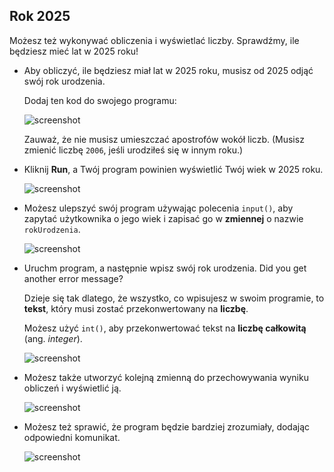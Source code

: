 ## Rok 2025

Możesz też wykonywać obliczenia i wyświetlać liczby. Sprawdźmy, ile będziesz mieć lat w 2025 roku!

+ Aby obliczyć, ile będziesz miał lat w 2025 roku, musisz od 2025 odjąć swój rok urodzenia.
    
    Dodaj ten kod do swojego programu:
    
    ![screenshot](images/me-calc.png)
    
    Zauważ, że nie musisz umieszczać apostrofów wokół liczb. (Musisz zmienić liczbę `2006`, jeśli urodziłeś się w innym roku.)

+ Kliknij **Run**, a Twój program powinien wyświetlić Twój wiek w 2025 roku.
    
    ![screenshot](images/me-calc-run.png)

+ Możesz ulepszyć swój program używając polecenia `input()`, aby zapytać użytkownika o jego wiek i zapisać go w **zmiennej** o nazwie `rokUrodzenia`.
    
    ![screenshot](images/me-input.png)

+ Uruchm program, a następnie wpisz swój rok urodzenia. Did you get another error message?
    
    Dzieje się tak dlatego, że wszystko, co wpisujesz w swoim programie, to **tekst**, który musi zostać przekonwertowany na **liczbę**.
    
    Możesz użyć `int()`, aby przekonwertować tekst na **liczbę całkowitą** (ang. *integer*). 
    
    ![screenshot](images/me-input-test.png)

+ Możesz także utworzyć kolejną zmienną do przechowywania wyniku obliczeń i wyświetlić ją.
    
    ![screenshot](images/me-result-variable.png)

+ Możesz też sprawić, że program będzie bardziej zrozumiały, dodając odpowiedni komunikat.
    
    ![screenshot](images/me-message.png)